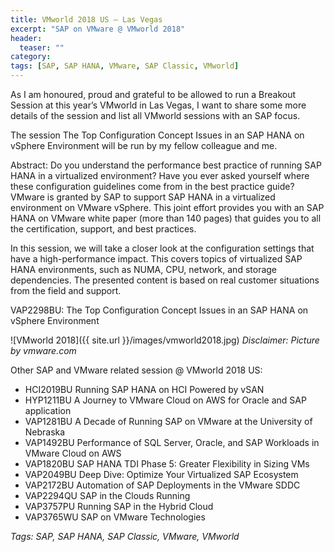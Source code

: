 ```yaml
---
title: VMworld 2018 US – Las Vegas
excerpt: "SAP on VMware @ VMworld 2018"
header:
  teaser: ""
category:
tags: [SAP, SAP HANA, VMware, SAP Classic, VMworld]
---
```


As I am honoured, proud and grateful to be allowed to run a Breakout Session at this year’s VMworld in Las Vegas, I want to share some more details of the session and list all VMworld sessions with an SAP focus.

The session The Top Configuration Concept Issues in an SAP HANA on vSphere Environment will be run by my fellow colleague and me.

Abstract: Do you understand the performance best practice of running SAP HANA in a virtualized environment? Have you ever asked yourself where these configuration guidelines come from in the best practice guide? VMware is granted by SAP to support SAP HANA in a virtualized environment on VMware vSphere. This joint effort provides you with an SAP HANA on VMware white paper (more than 140 pages) that guides you to all the certification, support, and best practices.

In this session, we will take a closer look at the configuration settings that have a high-performance impact. This covers topics of virtualized SAP HANA environments, such as NUMA, CPU, network, and storage dependencies. The presented content is based on real customer situations from the field and support.

VAP2298BU: The Top Configuration Concept Issues in an SAP HANA on vSphere Environment

![VMworld 2018]({{ site.url }}/images/vmworld2018.jpg)
*Disclaimer: Picture by vmware.com*

Other SAP and VMware related session @ VMworld 2018 US:

* HCI2019BU	Running SAP HANA on HCI Powered by vSAN
* HYP1211BU A Journey to VMware Cloud on AWS for Oracle and SAP application
* VAP1281BU	A Decade of Running SAP on VMware at the University of Nebraska
* VAP1492BU	Performance of SQL Server, Oracle, and SAP Workloads in VMware Cloud on AWS
* VAP1820BU	SAP HANA TDI Phase 5: Greater Flexibility in Sizing VMs
* VAP2049BU Deep Dive: Optimize Your Virtualized SAP Ecosystem
* VAP2172BU Automation of SAP Deployments in the VMware SDDC
* VAP2294QU	SAP in the Clouds Running
* VAP3757PU	Running SAP in the Hybrid Cloud
* VAP3765WU SAP on VMware Technologies

*Tags: SAP, SAP HANA, SAP Classic, VMware, VMworld*
